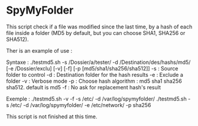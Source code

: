 # SpyMyFolder
This script check if a file was modified since the last time, by a hash of each file inside a folder (MD5 by default, but you can choose SHA1, SHA256 or SHA512).

Ther is an example of use : 

Syntaxe :  ./testmd5.sh -s /Dossier/a/tester/ -d /Destination/des/hashs/md5/ [-e /Dossier/exclu] [-v] [-f] [-p [md5/sha1/sha256/sha512]]
    -s : Source folder to control
 	  -d : Destination folder for the hash results
	  -e : Exclude a folder
		-v : Verbose mode
		-p : Choose hash algorithm : md5 sha1 sha256 sha512. default is md5
	  -f : No ask for replacement hash's result
		
Exemple : ./testmd5.sh -v -f -s /etc/ -d /var/log/spymyfolder/
          ./testmd5.sh -s /etc/ -d /var/log/spymyfolder/ -e /etc/network/ -p sha256

This script is not finished at this time.
